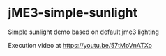# jME3-simple-sunlight

Simple sunlight demo based on default jme3 lighting

Execution video at https://youtu.be/57tMoVnATXo
